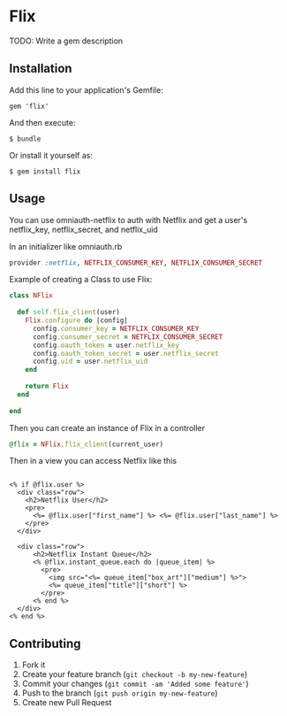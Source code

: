 # Flix

TODO: Write a gem description

## Installation

Add this line to your application's Gemfile:

    gem 'flix'

And then execute:

    $ bundle

Or install it yourself as:

    $ gem install flix

## Usage

You can use omniauth-netflix to auth with Netflix and get a user's netflix\_key, netflix\_secret, and netflix\_uid

In an initializer like omniauth.rb

````ruby
provider :netflix, NETFLIX_CONSUMER_KEY, NETFLIX_CONSUMER_SECRET
````

Example of creating a Class to use Flix:

````ruby
class NFlix
  
  def self.flix_client(user)
    Flix.configure do |config|
      config.consumer_key = NETFLIX_CONSUMER_KEY
      config.consumer_secret = NETFLIX_CONSUMER_SECRET
      config.oauth_token = user.netflix_key
      config.oauth_token_secret = user.netflix_secret
      config.uid = user.netflix_uid
    end
    
    return Flix
  end
  
end
````

Then you can create an instance of Flix in a controller

````ruby
@flix = NFlix.flix_client(current_user)
````

Then in a view you can access Netflix like this

````erb

<% if @flix.user %>
  <div class="row">
    <h2>Netflix User</h2>
    <pre>
      <%= @flix.user["first_name"] %> <%= @flix.user["last_name"] %>
    </pre>
  </div>

  <div class="row">
      <h2>Netflix Instant Queue</h2>
      <% @flix.instant_queue.each do |queue_item| %>
        <pre>
          <img src="<%= queue_item["box_art"]["medium"] %>">
          <%= queue_item["title"]["short"] %>
        </pre>
      <% end %>
  </div>
<% end %>

````



## Contributing

1. Fork it
2. Create your feature branch (`git checkout -b my-new-feature`)
3. Commit your changes (`git commit -am 'Added some feature'`)
4. Push to the branch (`git push origin my-new-feature`)
5. Create new Pull Request
